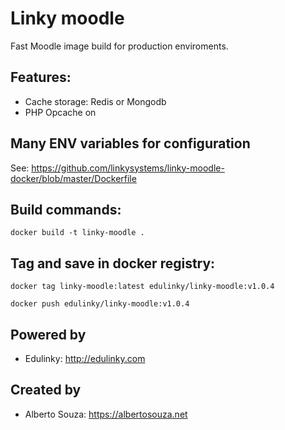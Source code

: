 # Linky moodle

Fast Moodle image build for production enviroments.

## Features:

- Cache storage: Redis or Mongodb
- PHP Opcache on

## Many ENV variables for configuration

See: https://github.com/linkysystems/linky-moodle-docker/blob/master/Dockerfile

## Build commands:

```
docker build -t linky-moodle .
```

## Tag and save in docker registry:

```
docker tag linky-moodle:latest edulinky/linky-moodle:v1.0.4
```

```
docker push edulinky/linky-moodle:v1.0.4
```


## Powered by

- Edulinky: http://edulinky.com

## Created by

- Alberto Souza: https://albertosouza.net


